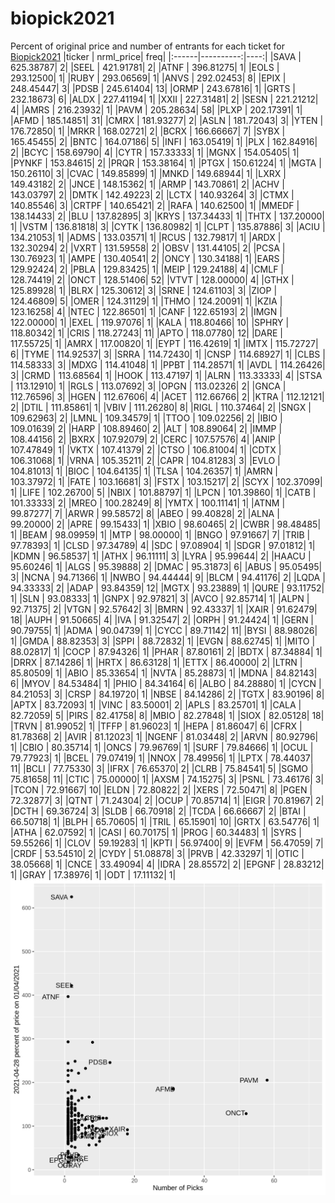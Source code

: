 # biopick2021
Percent of original price and number of entrants for each ticket for [Biopick2021](https://twitter.com/hashtag/Biopick2021)
|ticker | nrml_price| freq|
|:------|----------:|----:|
|SAVA   |  625.38787|    2|
|SEEL   |  421.91781|    2|
|ATNF   |  396.81275|    1|
|EOLS   |  293.12500|    1|
|RUBY   |  293.06569|    1|
|ANVS   |  292.02453|    8|
|EPIX   |  248.45447|    3|
|PDSB   |  245.61404|   13|
|ORMP   |  243.67816|    1|
|GRTS   |  232.18673|    6|
|ALDX   |  227.41194|    1|
|XXII   |  227.31481|    2|
|SESN   |  221.21212|    4|
|AMRS   |  216.23932|    1|
|PAVM   |  205.28634|   58|
|PLXP   |  202.17391|    1|
|AFMD   |  185.14851|   31|
|CMRX   |  181.93277|    2|
|ASLN   |  181.72043|    3|
|YTEN   |  176.72850|    1|
|MRKR   |  168.02721|    2|
|BCRX   |  166.66667|    7|
|SYBX   |  165.45455|    2|
|BNTC   |  164.07186|    5|
|INFI   |  163.05419|    1|
|PLX    |  162.84916|    2|
|BCYC   |  158.69790|    4|
|CYTR   |  157.33333|    1|
|MGNX   |  154.05405|    1|
|PYNKF  |  153.84615|    2|
|PRQR   |  153.38164|    1|
|PTGX   |  150.61224|    1|
|MGTA   |  150.26110|    3|
|CVAC   |  149.85899|    1|
|MNKD   |  149.68944|    1|
|LXRX   |  149.43182|    2|
|JNCE   |  148.15362|    1|
|ARMP   |  143.70861|    2|
|ACHV   |  143.03797|    2|
|DMTK   |  142.49223|    2|
|LCTX   |  140.93264|    3|
|CTMX   |  140.85546|    3|
|CRTPF  |  140.65421|    2|
|RAFA   |  140.62500|    1|
|MMEDF  |  138.14433|    2|
|BLU    |  137.82895|    3|
|KRYS   |  137.34433|    1|
|THTX   |  137.20000|    1|
|VSTM   |  136.81818|    3|
|CYTK   |  136.80982|    1|
|CLPT   |  135.87886|    3|
|ACIU   |  134.21053|    1|
|ADMS   |  133.03571|    1|
|RCUS   |  132.79817|    1|
|ARDX   |  132.30294|    2|
|VXRT   |  131.59558|    2|
|OBSV   |  131.44105|    2|
|PCSA   |  130.76923|    1|
|AMPE   |  130.40541|    2|
|ONCY   |  130.34188|    1|
|EARS   |  129.92424|    2|
|PBLA   |  129.83425|    1|
|MEIP   |  129.24188|    4|
|CMLF   |  128.74419|    2|
|ONCT   |  128.51406|   52|
|VTVT   |  128.00000|    4|
|GTHX   |  125.89928|    1|
|BLRX   |  125.30612|    3|
|SRNE   |  124.61103|    3|
|ZIOP   |  124.46809|    5|
|OMER   |  124.31129|    1|
|THMO   |  124.20091|    1|
|KZIA   |  123.16258|    4|
|NTEC   |  122.86501|    1|
|CANF   |  122.65193|    2|
|IMGN   |  122.00000|    1|
|EXEL   |  119.97076|    1|
|KALA   |  118.80466|   10|
|SPHRY  |  118.80342|    1|
|CRIS   |  118.27243|   11|
|APTO   |  118.07780|   12|
|DARE   |  117.55725|    1|
|AMRX   |  117.00820|    1|
|EYPT   |  116.42619|    1|
|IMTX   |  115.72727|    6|
|TYME   |  114.92537|    3|
|SRRA   |  114.72430|    1|
|CNSP   |  114.68927|    1|
|CLBS   |  114.58333|    3|
|MDXG   |  114.41048|    1|
|PPBT   |  114.28571|    1|
|AVDL   |  114.26426|    3|
|CRMD   |  113.68564|    1|
|HOOK   |  113.47197|    1|
|ALRN   |  113.33333|    4|
|STSA   |  113.12910|    1|
|RGLS   |  113.07692|    3|
|OPGN   |  113.02326|    2|
|GNCA   |  112.76596|    3|
|HGEN   |  112.67606|    4|
|ACET   |  112.66766|    2|
|KTRA   |  112.12121|    2|
|DTIL   |  111.85861|    1|
|VBIV   |  111.26280|    8|
|RIGL   |  110.37464|    2|
|SNGX   |  109.62963|    2|
|LMNL   |  109.34579|    1|
|TTOO   |  109.02256|    2|
|IBIO   |  109.01639|    2|
|HARP   |  108.89460|    2|
|ALT    |  108.89064|    2|
|IMMP   |  108.44156|    2|
|BXRX   |  107.92079|    2|
|CERC   |  107.57576|    4|
|ANIP   |  107.47849|    1|
|VKTX   |  107.41379|    2|
|CTSO   |  106.81004|    1|
|CDTX   |  106.31068|    1|
|VRNA   |  105.35211|    2|
|CAPR   |  104.81283|    3|
|EVLO   |  104.81013|    1|
|BIOC   |  104.64135|    1|
|TLSA   |  104.26357|    1|
|AMRN   |  103.37972|    1|
|FATE   |  103.16681|    3|
|FSTX   |  103.15217|    2|
|SCYX   |  102.37099|    1|
|LIFE   |  102.26700|    5|
|NBIX   |  101.88797|    1|
|LPCN   |  101.39860|    1|
|CATB   |  101.33333|    2|
|MREO   |  100.28249|    8|
|YMTX   |  100.11141|    1|
|ATNM   |   99.87277|    7|
|ARWR   |   99.58572|    8|
|ABEO   |   99.40828|    2|
|ALNA   |   99.20000|    2|
|APRE   |   99.15433|    1|
|XBIO   |   98.60465|    2|
|CWBR   |   98.48485|    1|
|BEAM   |   98.09959|    1|
|MTP    |   98.00000|    1|
|BNGO   |   97.91667|    7|
|TRIB   |   97.78393|    1|
|CLSD   |   97.34789|    4|
|SDC    |   97.08904|    1|
|SDGR   |   97.01812|    1|
|KDMN   |   96.58537|    1|
|ATHX   |   96.11111|    3|
|LYRA   |   95.99644|    2|
|HAACU  |   95.60246|    1|
|ALGS   |   95.39888|    2|
|DMAC   |   95.31873|    6|
|ABUS   |   95.05495|    3|
|NCNA   |   94.71366|    1|
|NWBO   |   94.44444|    9|
|BLCM   |   94.41176|    2|
|LQDA   |   94.33333|    2|
|ADAP   |   93.84359|   12|
|MGTX   |   93.23889|    1|
|QURE   |   93.11752|    1|
|SLN    |   93.08333|    1|
|GNPX   |   92.97821|    3|
|AVCO   |   92.85714|    1|
|ALPN   |   92.71375|    2|
|VTGN   |   92.57642|    3|
|BMRN   |   92.43337|    1|
|XAIR   |   91.62479|   18|
|AUPH   |   91.50665|    4|
|IVA    |   91.32547|    2|
|ORPH   |   91.24424|    1|
|GERN   |   90.79755|    1|
|ADMA   |   90.04739|    1|
|CYCC   |   89.71142|   11|
|BYSI   |   88.98026|    1|
|GMDA   |   88.82353|    3|
|SPPI   |   88.72832|    1|
|EVGN   |   88.62745|    1|
|MITO   |   88.02817|    1|
|COCP   |   87.94326|    1|
|PHAR   |   87.80161|    2|
|BDTX   |   87.34884|    1|
|DRRX   |   87.14286|    1|
|HRTX   |   86.63128|    1|
|ETTX   |   86.40000|    2|
|LTRN   |   85.80509|    1|
|ABIO   |   85.33654|    1|
|NVTA   |   85.28873|    1|
|MDNA   |   84.82143|    6|
|MYOV   |   84.53484|    1|
|PHIO   |   84.34164|    6|
|ALBO   |   84.28880|    1|
|CYCN   |   84.21053|    3|
|CRSP   |   84.19720|    1|
|NBSE   |   84.14286|    2|
|TGTX   |   83.90196|    8|
|APTX   |   83.72093|    1|
|VINC   |   83.50001|    2|
|APLS   |   83.25701|    1|
|CALA   |   82.72059|    5|
|PIRS   |   82.41758|    8|
|MBIO   |   82.27848|    1|
|SIOX   |   82.05128|   18|
|TRVN   |   81.99052|    1|
|TFFP   |   81.96023|    1|
|HEPA   |   81.86047|    6|
|CFRX   |   81.78368|    2|
|AVIR   |   81.12023|    1|
|NGENF  |   81.03448|    2|
|ARVN   |   80.92796|    1|
|CBIO   |   80.35714|    1|
|ONCS   |   79.96769|    1|
|SURF   |   79.84666|    1|
|OCUL   |   79.77923|    1|
|BCEL   |   79.07419|    1|
|NNOX   |   78.49956|    1|
|LPTX   |   78.44037|   11|
|BCLI   |   77.75330|    3|
|IFRX   |   76.65370|    2|
|CLRB   |   75.84541|    5|
|SGMO   |   75.81658|   11|
|CTIC   |   75.00000|    1|
|AXSM   |   74.15275|    3|
|PSNL   |   73.46176|    3|
|TCON   |   72.91667|   10|
|ELDN   |   72.80822|    2|
|XERS   |   72.50471|    8|
|PGEN   |   72.32877|    3|
|QTNT   |   71.24304|    2|
|OCUP   |   70.85714|    1|
|EIGR   |   70.81967|    2|
|DCTH   |   69.36724|    3|
|SLDB   |   66.70918|    2|
|TCDA   |   66.66667|    2|
|BTAI   |   66.50718|    1|
|BLPH   |   65.70605|    1|
|TRIL   |   65.15901|   10|
|GRTX   |   63.54776|    1|
|ATHA   |   62.07592|    1|
|CASI   |   60.70175|    1|
|PROG   |   60.34483|    1|
|SYRS   |   59.55266|    1|
|CLOV   |   59.19283|    1|
|KPTI   |   56.97400|    9|
|EVFM   |   56.47059|    7|
|CRDF   |   53.54510|    2|
|CYDY   |   51.08878|    3|
|PRVB   |   42.33297|    1|
|OTIC   |   38.05668|    1|
|CNCE   |   33.49094|    4|
|IDRA   |   28.85572|    2|
|EPGNF  |   28.83212|    1|
|GRAY   |   17.38976|    1|
|ODT    |   17.11132|    1|
![retvspicks](biopicks.png?raw=true)
